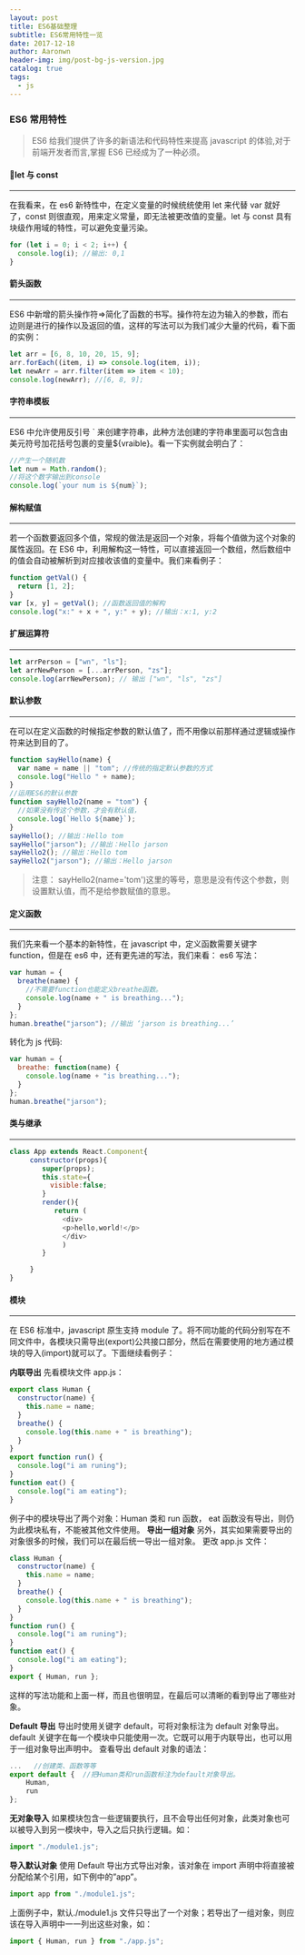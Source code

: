 ```yaml
---
layout: post
title: ES6基础整理
subtitle: ES6常用特性一览
date: 2017-12-18
author: Aaronwn
header-img: img/post-bg-js-version.jpg
catalog: true
tags:
  - js
---
```


### ES6 常用特性

> ES6 给我们提供了许多的新语法和代码特性来提高 javascript 的体验,对于前端开发者而言,掌握 ES6 已经成为了一种必须。

#### let 与 const

---

在我看来，在 es6 新特性中，在定义变量的时候统统使用 let 来代替 var 就好了，const 则很直观，用来定义常量，即无法被更改值的变量。let 与 const 具有块级作用域的特性，可以避免变量污染。

```js
for (let i = 0; i < 2; i++) {
  console.log(i); //输出: 0,1
}
```

#### 箭头函数

---

ES6 中新增的箭头操作符=>简化了函数的书写。操作符左边为输入的参数，而右边则是进行的操作以及返回的值，这样的写法可以为我们减少大量的代码，看下面的实例：

```js
let arr = [6, 8, 10, 20, 15, 9];
arr.forEach((item, i) => console.log(item, i));
let newArr = arr.filter(item => item < 10);
console.log(newArr); //[6, 8, 9];
```

#### 字符串模板

---

ES6 中允许使用反引号 ` 来创建字符串，此种方法创建的字符串里面可以包含由美元符号加花括号包裹的变量\${vraible}。看一下实例就会明白了：

```js
//产生一个随机数
let num = Math.random();
//将这个数字输出到console
console.log(`your num is ${num}`);
```

#### 解构赋值

---

若一个函数要返回多个值，常规的做法是返回一个对象，将每个值做为这个对象的属性返回。在 ES6 中，利用解构这一特性，可以直接返回一个数组，然后数组中的值会自动被解析到对应接收该值的变量中。我们来看例子：

```js
function getVal() {
  return [1, 2];
}
var [x, y] = getVal(); //函数返回值的解构
console.log("x:" + x + ", y:" + y); //输出：x:1, y:2
```

#### 扩展运算符

---

```js
let arrPerson = ["wn", "ls"];
let arrNewPerson = [...arrPerson, "zs"];
console.log(arrNewPerson); // 输出 ["wn", "ls", "zs"]
```

#### 默认参数

---

在可以在定义函数的时候指定参数的默认值了，而不用像以前那样通过逻辑或操作符来达到目的了。

```js
function sayHello(name) {
  var name = name || "tom"; //传统的指定默认参数的方式
  console.log("Hello " + name);
}
//运用ES6的默认参数
function sayHello2(name = "tom") {
  //如果没有传这个参数，才会有默认值，
  console.log(`Hello ${name}`);
}
sayHello(); //输出：Hello tom
sayHello("jarson"); //输出：Hello jarson
sayHello2(); //输出：Hello tom
sayHello2("jarson"); //输出：Hello jarson
```

> 注意： sayHello2(name='tom')这里的等号，意思是没有传这个参数，则设置默认值，而不是给参数赋值的意思。

#### 定义函数

---

我们先来看一个基本的新特性，在 javascript 中，定义函数需要关键字 function，但是在 es6 中，还有更先进的写法，我们来看：
es6 写法：

```js
var human = {
  breathe(name) {
    //不需要function也能定义breathe函数。
    console.log(name + " is breathing...");
  }
};
human.breathe("jarson"); //输出 ‘jarson is breathing...’
```

转化为 js 代码:

```js
var human = {
  breathe: function(name) {
    console.log(name + "is breathing...");
  }
};
human.breathe("jarson");
```

#### 类与继承

---

```js
class App extends React.Component{
     constructor(props){
        super(props);
        this.state={
          visible:false;
        }
        render(){
           return (
             <div>
             <p>hello,world!</p>
             </div>
             )
        }

     }
}
```

#### 模块

---

在 ES6 标准中，javascript 原生支持 module 了。将不同功能的代码分别写在不同文件中，各模块只需导出(export)公共接口部分，然后在需要使用的地方通过模块的导入(import)就可以了。下面继续看例子：

**内联导出**
先看模块文件 app.js：

```js
export class Human {
  constructor(name) {
    this.name = name;
  }
  breathe() {
    console.log(this.name + " is breathing");
  }
}
export function run() {
  console.log("i am runing");
}
function eat() {
  console.log("i am eating");
}
```

例子中的模块导出了两个对象：Human 类和 run 函数， eat 函数没有导出，则仍为此模块私有，不能被其他文件使用。
**导出一组对象**
另外，其实如果需要导出的对象很多的时候，我们可以在最后统一导出一组对象。
更改 app.js 文件：

```js
class Human {
  constructor(name) {
    this.name = name;
  }
  breathe() {
    console.log(this.name + " is breathing");
  }
}
function run() {
  console.log("i am runing");
}
function eat() {
  console.log("i am eating");
}
export { Human, run };
```

这样的写法功能和上面一样，而且也很明显，在最后可以清晰的看到导出了哪些对象。

**Default 导出**
导出时使用关键字 default，可将对象标注为 default 对象导出。default 关键字在每一个模块中只能使用一次。它既可以用于内联导出，也可以用于一组对象导出声明中。
查看导出 default 对象的语法：

```js
...   //创建类、函数等等
export default {  //把Human类和run函数标注为default对象导出。
    Human,
    run
};
```

**无对象导入**
如果模块包含一些逻辑要执行，且不会导出任何对象，此类对象也可以被导入到另一模块中，导入之后只执行逻辑。如：

```js
import "./module1.js";
```

**导入默认对象**
使用 Default 导出方式导出对象，该对象在 import 声明中将直接被分配给某个引用，如下例中的”app”。

```js
import app from "./module1.js";
```

上面例子中，默认./module1.js 文件只导出了一个对象；若导出了一组对象，则应该在导入声明中一一列出这些对象，如：

```js
import { Human, run } from "./app.js";
```
